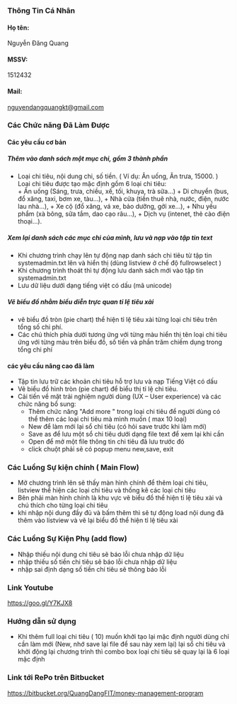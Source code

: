 ### Thông Tin Cá Nhân ###
#### Họ tên: ####
 Nguyễn Đăng Quang
#### MSSV: ####
 1512432 
#### Mail: ####
 nguyendangquangkt@gmail.com

### Các Chức năng Đã Làm Được ###
#### Các yêu cầu cơ bản ####
##### Thêm vào danh sách một mục chi, gồm 3 thành phần #####
- Loại chi tiêu, nội dung chi, số tiền.
 ( Ví dụ: Ăn uống, Ăn trưa, 15000. )
Loại chi tiêu được tạo mặc định gồm 6 loại chi tiêu:       
        + Ăn uống (Sáng, trưa, chiều, xế, tối, khuya, trà sữa…)
        + Di chuyển (bus, đổ xăng, taxi, bơm xe, tàu…), 
        + Nhà cửa (tiền thuê nhà, nước, điện, nước lau nhà…), 
        + Xe cộ (đổ xăng, vá xe, bảo dưỡng, gởi xe…), 
        + Nhu yếu phẩm (xà bông, sữa tắm, dao cạo râu…), 
        + Dịch vụ (intenet, thẻ cào điện thoại…).
##### Xem lại danh sách các mục chi của mình, lưu và nạp vào tập tin text #####
- Khi chương trình chạy lên tự động nạp danh sách chi tiêu từ tập tin systemadmin.txt lên và hiển thị (dùng listview ở chế độ fullrowselect )
- Khi chương trình thoát thì tự động lưu danh sách mới vào tập tin systemadmin.txt 
- Lưu dữ liệu dưới dạng tiếng việt có dấu (mã unicode)

##### Vẽ biểu đồ  nhằm biểu diễn trực quan tỉ lệ tiêu xài  #####
- vẽ biểu đồ tròn (pie chart) thể hiện tỉ lệ tiêu xài từng loại chi tiêu trên tổng số chi phí.
- Các chú thích phía dưới tương ứng với từng màu hiển thị tên loại chi tiêu ứng với từng màu trên biểu đồ, số tiền và phần trăm chiếm dụng trong tổng chi phí

#### các yêu cầu nâng cao đã làm ####
- Tập tin lưu trữ các khoản chi tiêu hỗ trợ lưu và nạp Tiếng Việt có dấu
- Vẽ biểu đồ hình tròn (pie chart) để biểu thị tỉ lệ chi tiêu.
- Cải tiến về mặt trải nghiệm người dùng (UX – User experience) và các chức năng bổ sung: 
    + Thêm chức năng "Add more " trong loại chi tiêu để người dùng có thể thêm các loại chi tiêu mà mình muốn ( max 10 loại)
    + New để làm mới lại sổ chi tiêu (có hỏi save trước khi làm mới)
    + Save as để lưu một sổ chi tiêu dưới dạng file text để xem lại khi cần
    + Open để mở một file thông tin chi tiêu đã lưu trước đó
    + click chuột phải sẽ có popup menu new,save, exit

### Các Luồng Sự kiện chính ( Main Flow) ### 
- Mở chương trình lên sẽ thấy màn hình chính để thêm loại chi tiêu, listview thể hiện các loại chi tiêu và thống kê các loại chi tiêu
- Bên phải màn hình chính là khu vực vẽ biểu đồ thể hiện tỉ lệ tiêu xài và chú thích cho từng loại chi tiêu
- khi nhập nội dung đầy đủ và bấm thêm thì sẽ tự động load nội dung đã thêm vào listview và vẽ lại biểu đồ thể hiện tỉ lệ tiêu xài
### Các Luồng Sự Kiện Phụ (add flow) ###
- Nhập thiếu nội dung chi tiêu sẽ báo lỗi chưa nhập dữ liệu
- nhập thiếu số tiền chi tiêu sẽ báo lỗi chưa nhập dữ liệu
- nhập sai định dạng số tiền chi tiêu sẽ thông báo lỗi 

### Link Youtube ###
https://goo.gl/Y7KJX8

### Hướng dẫn sử dụng ###
- Khi thêm full loại chi tiêu ( 10) muốn khởi tạo lại mặc định người dùng chỉ cần làm mới (New, nhớ save lại file để sau này xem lại) lại sổ chi tiêu và khởi động lại chương trình thì combo box loại chi tiêu sẽ quay lại là 6 loại mặc định
### Link tới RePo trên Bitbucket ###
https://bitbucket.org/QuangDangFIT/money-management-program

